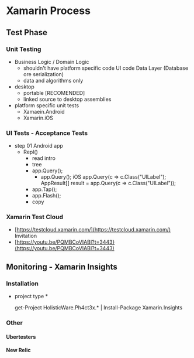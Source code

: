 # Xamarin Process

## Test Phase

### Unit Testing

*	Business Logic / Domain Logic
	*	shouldn't have platform specific code
		UI code
		Data Layer (Database ore serialization)
	* 	data and algorithms only
*	desktop
	*	portable [RECOMENDED]
	*	linked source to desktop assemblies
*	platform specific unit tests
	*	Xamaein.Android
	*	Xamarin.iOS


### UI Tests - Acceptance Tests

*	step 01
	Android app
	*	Repl()
		*	read intro
		*	tree
		*	app.Query();
			*	app.Query();
				iOS
				app.Query(c => c.Class("UILabel");
				AppResult[] result = app.Query(c => c.Class("UILabel"));
		*	app.Tap();
		*	app.Flash();
		*	copy
	
### Xamarin Test Cloud

*	[https://testcloud.xamarin.com/](https://testcloud.xamarin.com/)
	Invitation
*	[https://youtu.be/PQMBCoVIABI?t=3443}(https://youtu.be/PQMBCoVIABI?t=3443)


## Monitoring - Xamarin Insights

### Installation

*	project type
	*

	get-Project HolisticWare.Ph4ct3x.* | Install-Package Xamarin.Insights

	
### Other

#### Ubertesters

#### New Relic

